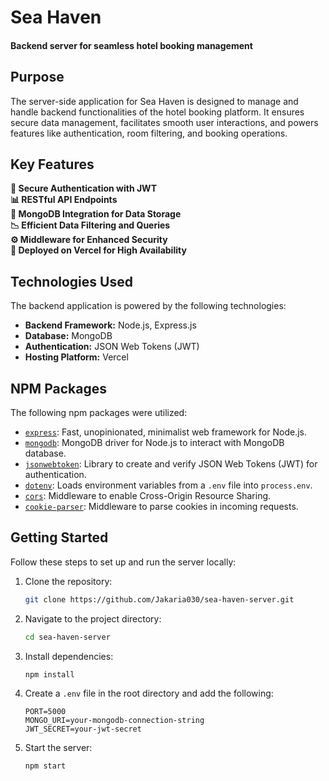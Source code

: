 # Sea Haven
#### Backend server for seamless hotel booking management

## Purpose
The server-side application for Sea Haven is designed to manage and handle backend functionalities of the hotel booking platform. It ensures secure data management, facilitates smooth user interactions, and powers features like authentication, room filtering, and booking operations.

## Key Features
**🔐 Secure Authentication with JWT** <br>
**📊 RESTful API Endpoints** <br>
**💾 MongoDB Integration for Data Storage** <br>
**📉 Efficient Data Filtering and Queries** <br>
**⚙️ Middleware for Enhanced Security** <br>
**🚀 Deployed on Vercel for High Availability** <br>

## Technologies Used
The backend application is powered by the following technologies:
- **Backend Framework:** Node.js, Express.js
- **Database:** MongoDB
- **Authentication:** JSON Web Tokens (JWT)
- **Hosting Platform:** Vercel

## **NPM Packages**
The following npm packages were utilized:

- [`express`](https://www.npmjs.com/package/express): Fast, unopinionated, minimalist web framework for Node.js.
- [`mongodb`](https://www.npmjs.com/package/mongodb): MongoDB driver for Node.js to interact with MongoDB database.
- [`jsonwebtoken`](https://www.npmjs.com/package/jsonwebtoken): Library to create and verify JSON Web Tokens (JWT) for authentication.
- [`dotenv`](https://www.npmjs.com/package/dotenv): Loads environment variables from a `.env` file into `process.env`.
- [`cors`](https://www.npmjs.com/package/cors): Middleware to enable Cross-Origin Resource Sharing.
- [`cookie-parser`](https://www.npmjs.com/package/cookie-parser): Middleware to parse cookies in incoming requests.

## Getting Started
Follow these steps to set up and run the server locally:

1. Clone the repository:
   ```bash
   git clone https://github.com/Jakaria030/sea-haven-server.git
   ```
2. Navigate to the project directory:
   ```bash
   cd sea-haven-server
   ```
3. Install dependencies:
   ```bash
   npm install
   ```
4. Create a `.env` file in the root directory and add the following:
   ```env
   PORT=5000
   MONGO_URI=your-mongodb-connection-string
   JWT_SECRET=your-jwt-secret
   ```
5. Start the server:
   ```bash
   npm start
   ```